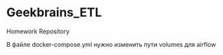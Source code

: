 # Geekbrains_ETL
Homework Repository

В файле docker-compose.yml нужно изменить пути volumes для airflow
